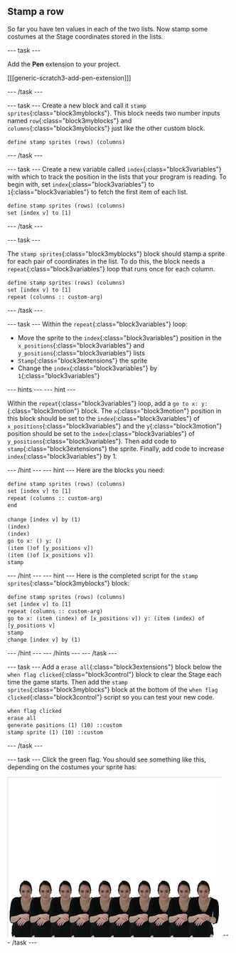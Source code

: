## Stamp a row

So far you have ten values in each of the two lists. Now stamp some costumes at the Stage coordinates stored in the lists.

--- task ---

Add the **Pen** extension to your project.

[[[generic-scratch3-add-pen-extension]]]

--- /task ---

--- task ---
Create a new block and call it `stamp sprites`{:class="block3myblocks"}. This block needs two number inputs named `row`{:class="block3myblocks"} and `columns`{:class="block3myblocks"} just like the other custom block.

```blocks3
define stamp sprites (rows) (columns)
```
--- /task ---

--- task ---
Create a new variable called `index`{:class="block3variables"} with which to track the position in the lists that your program is reading. To begin with, set `index`{:class="block3variables"} to `1`{:class="block3variables"} to fetch the first item of each list.

```blocks3
define stamp sprites (rows) (columns)
set [index v] to [1]
```
--- /task ---

--- task ---

The `stamp sprites`{:class="block3myblocks"} block should stamp a sprite for each pair of coordinates in the list. To do this, the block needs a `repeat`{:class="block3variables"} loop that runs once for each column.

```blocks3
define stamp sprites (rows) (columns)
set [index v] to [1]
repeat (columns :: custom-arg)
```
--- /task ---	

--- task ---
Within the `repeat`{:class="block3variables"} loop:
 - Move the sprite to the `index`{:class="block3variables"} position in the `x_positions`{:class="block3variables"} and `y_positions`{:class="block3variables"} lists
 - `Stamp`{:class="block3extensions"} the sprite
 - Change the `index`{:class="block3variables"} by `1`{:class="block3variables"}

--- hints --- --- hint ---

Within the `repeat`{:class="block3variables"} loop, add a `go to x: y:`{:class="block3motion"} block. The `x`{:class="block3motion"} position in this block should be set to the `index`{:class="block3variables"} of `x_positions`{:class="block3variables"} and the `y`{:class="block3motion"} position should be set to the `index`{:class="block3variables"} of `y_positions`{:class="block3variables"}. Then add code to `stamp`{:class="block3extensions"} the sprite. Finally, add code to increase `index`{:class="block3variables"} by 1.

--- /hint --- --- hint ---
Here are the blocks you need:
```blocks3
define stamp sprites (rows) (columns)
set [index v] to [1]
repeat (columns :: custom-arg)
end

change [index v] by (1)
(index) 
(index) 
go to x: () y: ()
(item ()of [y_positions v])
(item ()of [x_positions v])
stamp
```
--- /hint --- --- hint ---
Here is the completed script for the `stamp sprites`{:class="block3myblocks"} block:
```blocks3
define stamp sprites (rows) (columns)
set [index v] to [1]
repeat (columns :: custom-arg)
go to x: (item (index) of [x_positions v]) y: (item (index) of [y_positions v]
stamp
change [index v] by (1)
```
--- /hint --- --- /hints ---
--- /task ---

--- task ---
Add a `erase all`{:class="block3extensions"} block below the `when flag clicked`{:class="block3control"} block to clear the Stage each time the game starts. Then add the `stamp sprites`{:class="block3myblocks"} block at the bottom of the `when flag clicked`{:class="block3control"} script so you can test your new code.

```blocks3
when flag clicked
erase all
generate positions (1) (10) ::custom
stamp sprite (1) (10) ::custom
```
--- /task ---	

--- task ---
Click the green flag. You should see something like this, depending on the costumes your sprite has:

![stamped sprites](images/stamped_sprites.png)
--- /task ---

